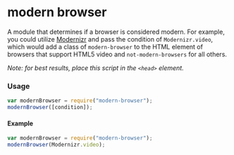# modern browser

A module that determines if a browser is considered modern. For example, you could utilize [Modernizr](https://modernizr.com/) and pass the condition of `Modernizr.video`, which would add a class of `modern-browser` to the HTML element of browsers that support HTML5 video and `not-modern-browsers` for all others.

_Note: for best results, place this script in the `<head>` element._

### Usage

```javascript
var modernBrowser = require("modern-browser");
modernBrowser([condition]);
```

#### Example

```JavaScript
var modernBrowser = require("modern-browser");
modernBrowser(Modernizr.video);
```
